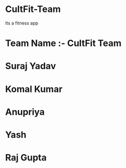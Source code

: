 # CultFit-Team
Its a fitness app
# Team Name :- CultFit Team
# Suraj Yadav
# Komal Kumar
# Anupriya
# Yash
# Raj Gupta
